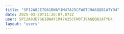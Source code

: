 ```yaml
---
title: "SP12A8JE7G61BWAY1M47A25CFW0TJ9A6QQB1ATYD4"
date: 2025-03-20T11:26:07.073Z
user: SP12A8JE7G61BWAY1M47A25CFW0TJ9A6QQB1ATYD4
layout: "users"
---
```

    
